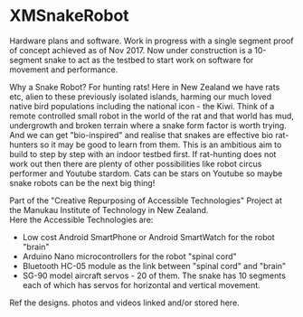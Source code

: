 # XMSnakeRobot
Hardware plans and software. Work in progress with a single segment proof of concept achieved as of Nov 2017.
Now under construction is a 10-segment snake to act as the testbed to start work on software for movement and performance.  

Why a Snake Robot? For hunting rats! Here in New Zealand we have rats etc, alien to these previously isolated islands, harming our much loved native bird populations including the national icon - the Kiwi. Think of a remote controlled small robot in the world of the rat and that world has mud, undergrowth and broken terrain where a snake form factor is worth trying. And we can get "bio-inspired" and realise that snakes are effective bio rat-hunters so it may be good to learn from them. This is an ambitious aim to build to step by step with an indoor testbed first. If rat-hunting does not work out then there are plenty of other possibilities like robot circus performer and Youtube stardom. Cats can be stars on Youtube so maybe snake robots can be the next big thing!

Part of the "Creative Repurposing of Accessible Technologies" Project at the Manukau Institute of Technology in New Zealand.<br/>
Here the Accessible Technologies are:
- Low cost Android SmartPhone or Android SmartWatch for the robot "brain"
- Arduino Nano microcontrollers for the robot "spinal cord"
- Bluetooth HC-05 module as the link between "spinal cord" and "brain"
- SG-90 model aircraft servos - 20 of them. 
  The snake has 10 segments each of which has servos for horizontal and vertical movement.
  
Ref the designs. photos and videos linked and/or stored here.
